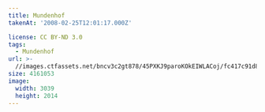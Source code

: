 ```yaml
---
title: Mundenhof
takenAt: '2008-02-25T12:01:17.000Z'

license: CC BY-ND 3.0
tags:
  - Mundenhof
url: >-
  //images.ctfassets.net/bncv3c2gt878/45PXKJ9paroKOkEIWLACoj/fc417c91d867a8f83d976e7322c13e19/mundenhof_4559721773_o
size: 4161053
image:
  width: 3039
  height: 2014
---
```

